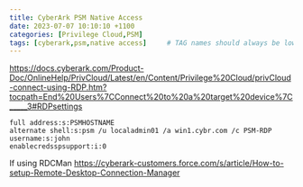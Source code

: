```yaml
---
title: CyberArk PSM Native Access 
date: 2023-07-07 10:10:10 +1100
categories: [Privilege Cloud,PSM]
tags: [cyberark,psm,native access]     # TAG names should always be lowercase
---
```


https://docs.cyberark.com/Product-Doc/OnlineHelp/PrivCloud/Latest/en/Content/Privilege%20Cloud/privCloud-connect-using-RDP.htm?tocpath=End%20Users%7CConnect%20to%20a%20target%20device%7C_____3#RDPsettings

```
full address:s:PSMHOSTNAME
alternate shell:s:psm /u localadmin01 /a win1.cybr.com /c PSM-RDP
username:s:john
enablecredsspsupport:i:0
```
If using RDCMan
https://cyberark-customers.force.com/s/article/How-to-setup-Remote-Desktop-Connection-Manager
